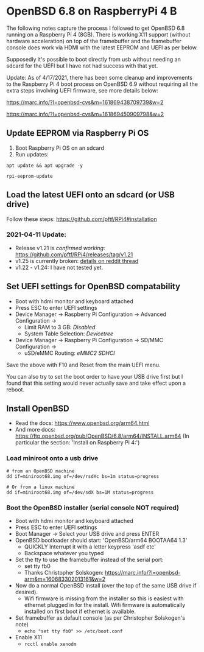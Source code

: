 # OpenBSD 6.8 on RaspberryPi 4 B

The following notes capture the process I followed to get OpenBSD 6.8 running on a Raspberry Pi 4 (8GB).
There is working X11 support (without hardware acceleration) on top of the framebuffer and the framebuffer console does work via HDMI with the latest EEPROM and UEFI as per below.

Supposedly it's possible to boot directly from usb without needing an sdcard for the UEFI but I have not had success with that yet.

Update: As of 4/17/2021, there has been some cleanup and improvements to the Raspberry Pi 4 boot process on OpenBSD 6.9 without requiring all the extra steps involving UEFI firmware, see more details below:

https://marc.info/?l=openbsd-cvs&m=161869438709739&w=2

https://marc.info/?l=openbsd-cvs&m=161869450909798&w=2


## Update EEPROM via Raspberry Pi OS

1. Boot Raspberry Pi OS on an sdcard
2. Run updates:

```
apt update && apt upgrade -y

rpi-eeprom-update
```


## Load the latest UEFI onto an sdcard (or USB drive)

Follow these steps: https://github.com/pftf/RPi4#installation

### 2021-04-11 Update: 
* Release v1.21 is *confirmed working*: https://github.com/pftf/RPi4/releases/tag/v1.21
* v1.25 is currently broken: [details on reddit thread](https://old.reddit.com/r/openbsd/comments/moilsj/openbsd_install_on_rpi4_keeps_rebooting/)
* v1.22 - v1.24: I have not tested yet.

## Set UEFI settings for OpenBSD compatability

* Boot with hdmi monitor and keyboard attached
* Press ESC to enter UEFI settings
* Device Manager -> Raspberry Pi Configuration -> Advanced Configuration ->
  * Limit RAM to 3 GB: *Disabled*
  * System Table Selection: *Devicetree*
* Device Manager -> Raspberry Pi Configuration -> SD/MMC Configuration ->
  * uSD/eMMC Routing: *eMMC2 SDHCI*

Save the above with F10 and Reset from the main UEFI menu.

You can also try to set the boot order to have your USB drive first but I found that this setting would never actually save and take effect upon a reboot.


## Install OpenBSD

* Read the docs: https://www.openbsd.org/arm64.html
* And more docs: https://ftp.openbsd.org/pub/OpenBSD/6.8/arm64/INSTALL.arm64
(In particular the section: 'Install on Raspberry Pi 4:')

### Load miniroot onto a usb drive

```
# from an OpenBSD machine
dd if=miniroot68.img of=/dev/rsdXc bs=1m status=progress

# Or from a linux machine
dd if=miniroot68.img of=/dev/sdX bs=1M status=progress
```

### Boot the OpenBSD installer (serial console NOT required)

* Boot with hdmi monitor and keyboard attached
* Press ESC to enter UEFI settings
* Boot Manager -> Select your USB drive and press ENTER
* OpenBSD bootloader should start: 'OpenBSD/arm64 BOOTAA64 1.3'
  * QUICKLY Interrupt it with a letter keypress 'asdf etc'
  * Backspace whatever you typed
* Set the tty to use the framebuffer instead of the serial port:
  * set tty fb0
  * Thanks Christopher Solskogen: https://marc.info/?l=openbsd-arm&m=160683302013161&w=2
* Now do a normal OpenBSD install (over the top of the same USB drive if desired).
  * Wifi firmware is missing from the installer so this is easiest with ethernet plugged in for the install.  Wifi firmware is automatically installed on first boot if ethernet is available.
* Set framebuffer as default console (as per Christopher Solskogen's note)
  * `echo "set tty fb0" >> /etc/boot.conf`
* Enable X11
  * `rcctl enable xenodm`
